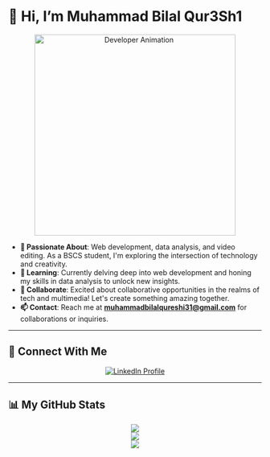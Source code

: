 # 👋 Hi, I’m Muhammad Bilal Qur3Sh1

<p align="center">
  <img src="https://i.giphy.com/media/v1.Y2lkPTc5MGI3NjExdXF4aml3eGk5ZW42dm9tMTUyZDh4OWtieTJqcDMwdWJ2aWluaTE5eiZlcD12MV9pbnRlcm5hbF9naWZfYnlfaWQmY3Q9Zw/xT9IgIc0lryrxvqVGM/giphy.gif" alt="Developer Animation" width="400">
</p>

- **👀 Passionate About**: Web development, data analysis, and video editing. As a BSCS student, I'm exploring the intersection of technology and creativity.  
- **🌱 Learning**: Currently delving deep into web development and honing my skills in data analysis to unlock new insights.  
- **💞️ Collaborate**: Excited about collaborative opportunities in the realms of tech and multimedia! Let's create something amazing together.  
- **📫 Contact**: Reach me at **muhammadbilalqureshi31@gmail.com** for collaborations or inquiries.

---

## 🔗 Connect With Me

<p align="center">
  <a href="https://www.linkedin.com/in/muhammad-bilal-qureshi-52236528a" target="_blank">
    <img src="https://img.shields.io/badge/LinkedIn-Connect-blue?style=for-the-badge&logo=linkedin&logoColor=white" alt="LinkedIn Profile" />
  </a>
</p>

---

## 📊 My GitHub Stats

<div align="center">
  <img src="https://github-profile-summary-cards.vercel.app/api/cards/most-commit-language?username=mrQur3Sh1&theme=github_dark" />
  <br />
  <img src="https://github-readme-stats.vercel.app/api?username=mrQur3Sh1&show_icons=true&theme=github_dark" />
  <br />
  <img src="https://github-readme-streak-stats.herokuapp.com?user=mrQur3Sh1&theme=github-dark&hide_border=false" />
</div>

<!---
f219066/f219066 is a ✨ special ✨ repository because its `README.md` (this file) appears on your GitHub profile.
You can click the Preview link to take a look at your changes.
--->
